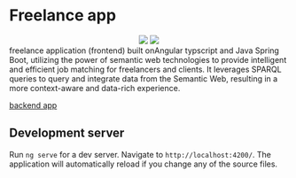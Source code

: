 # Freelance app
<div align="center">
<img src="https://img.shields.io/github/issues-pr-closed/rayen-creator/Web_Semantic_frontend" />
<img src="https://img.shields.io/github/contributors/rayen-creator/Web_Semantic_frontend" />

</div>
freelance application (frontend) built onAngular typscript and Java Spring Boot, utilizing the power of semantic web technologies to provide intelligent and efficient job matching for freelancers and clients. It leverages SPARQL queries to query and integrate data from the Semantic Web, resulting in a more context-aware and data-rich experience. <br/>

[backend app](https://github.com/rayen-creator/Web_Semantic_backend)

## Development server

Run `ng serve` for a dev server. Navigate to `http://localhost:4200/`. The application will automatically reload if you change any of the source files.


